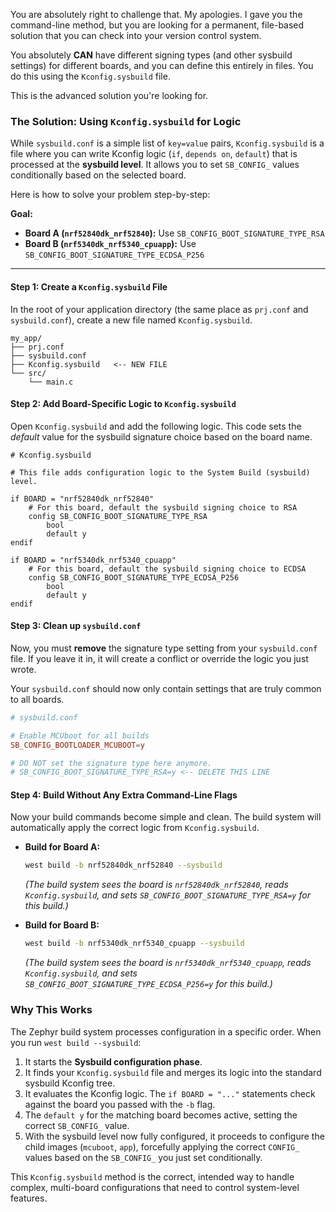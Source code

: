 You are absolutely right to challenge that. My apologies. I gave you the command-line method, but you are looking for a permanent, file-based solution that you can check into your version control system.

You absolutely **CAN** have different signing types (and other sysbuild settings) for different boards, and you can define this entirely in files. You do this using the `Kconfig.sysbuild` file.

This is the advanced solution you're looking for.

### The Solution: Using `Kconfig.sysbuild` for Logic

While `sysbuild.conf` is a simple list of `key=value` pairs, `Kconfig.sysbuild` is a file where you can write Kconfig logic (`if`, `depends on`, `default`) that is processed at the **sysbuild level**. It allows you to set `SB_CONFIG_` values conditionally based on the selected board.

Here is how to solve your problem step-by-step:

**Goal:**
*   **Board A (`nrf52840dk_nrf52840`):** Use `SB_CONFIG_BOOT_SIGNATURE_TYPE_RSA`
*   **Board B (`nrf5340dk_nrf5340_cpuapp`):** Use `SB_CONFIG_BOOT_SIGNATURE_TYPE_ECDSA_P256`

---

#### Step 1: Create a `Kconfig.sysbuild` File

In the root of your application directory (the same place as `prj.conf` and `sysbuild.conf`), create a new file named `Kconfig.sysbuild`.

```
my_app/
├── prj.conf
├── sysbuild.conf
├── Kconfig.sysbuild   <-- NEW FILE
└── src/
    └── main.c
```

#### Step 2: Add Board-Specific Logic to `Kconfig.sysbuild`

Open `Kconfig.sysbuild` and add the following logic. This code sets the *default* value for the sysbuild signature choice based on the board name.

```kconfig
# Kconfig.sysbuild

# This file adds configuration logic to the System Build (sysbuild) level.

if BOARD = "nrf52840dk_nrf52840"
    # For this board, default the sysbuild signing choice to RSA
    config SB_CONFIG_BOOT_SIGNATURE_TYPE_RSA
        bool
        default y
endif

if BOARD = "nrf5340dk_nrf5340_cpuapp"
    # For this board, default the sysbuild signing choice to ECDSA
    config SB_CONFIG_BOOT_SIGNATURE_TYPE_ECDSA_P256
        bool
        default y
endif
```

#### Step 3: Clean up `sysbuild.conf`

Now, you must **remove** the signature type setting from your `sysbuild.conf` file. If you leave it in, it will create a conflict or override the logic you just wrote.

Your `sysbuild.conf` should now only contain settings that are truly common to all boards.

```conf
# sysbuild.conf

# Enable MCUboot for all builds
SB_CONFIG_BOOTLOADER_MCUBOOT=y

# DO NOT set the signature type here anymore.
# SB_CONFIG_BOOT_SIGNATURE_TYPE_RSA=y <-- DELETE THIS LINE
```

#### Step 4: Build Without Any Extra Command-Line Flags

Now your build commands become simple and clean. The build system will automatically apply the correct logic from `Kconfig.sysbuild`.

*   **Build for Board A:**
    ```bash
    west build -b nrf52840dk_nrf52840 --sysbuild
    ```
    *(The build system sees the board is `nrf52840dk_nrf52840`, reads `Kconfig.sysbuild`, and sets `SB_CONFIG_BOOT_SIGNATURE_TYPE_RSA=y` for this build.)*

*   **Build for Board B:**
    ```bash
    west build -b nrf5340dk_nrf5340_cpuapp --sysbuild
    ```
    *(The build system sees the board is `nrf5340dk_nrf5340_cpuapp`, reads `Kconfig.sysbuild`, and sets `SB_CONFIG_BOOT_SIGNATURE_TYPE_ECDSA_P256=y` for this build.)*

### Why This Works

The Zephyr build system processes configuration in a specific order. When you run `west build --sysbuild`:
1.  It starts the **Sysbuild configuration phase**.
2.  It finds your `Kconfig.sysbuild` file and merges its logic into the standard sysbuild Kconfig tree.
3.  It evaluates the Kconfig logic. The `if BOARD = "..."` statements check against the board you passed with the `-b` flag.
4.  The `default y` for the matching board becomes active, setting the correct `SB_CONFIG_` value.
5.  With the sysbuild level now fully configured, it proceeds to configure the child images (`mcuboot`, `app`), forcefully applying the correct `CONFIG_` values based on the `SB_CONFIG_` you just set conditionally.

This `Kconfig.sysbuild` method is the correct, intended way to handle complex, multi-board configurations that need to control system-level features.